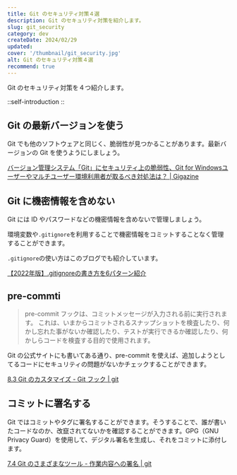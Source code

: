 ```yaml
---
title: Git のセキュリティ対策４選
description: Git のセキュリティ対策を紹介します。
slug: git_security
category: dev
createDate: 2024/02/29
updated: 
cover: '/thumbnail/git_security.jpg'
alt: Git のセキュリティ対策４選
recommend: true
---
```


Git のセキュリティ対策を４つ紹介します。

::self-introduction
::

##  Git の最新バージョンを使う

Git でも他のソフトウェアと同じく、脆弱性が見つかることがあります。最新バージョンの Git を使うようにしましょう。

[バージョン管理システム「Git」にセキュリティ上の脆弱性、Git for Windowsユーザーやマルチユーザー環境利用者が取るべき対処法は？ | Gigazine](https://gigazine.net/news/20220414-git-security-vulnerability/)

## Git に機密情報を含めない

Git には ID やパスワードなどの機密情報を含めないで管理しましょう。

環境変数や`.gitignore`を利用することで機密情報をコミットすることなく管理することができます。

`.gitignore`の使い方はこのブログでも紹介しています。

[【2022年版】.gitignoreの書き方を6パターン紹介](/ja/blog/tech/git/git_gitignore)

## pre-commti

> pre-commit フックは、コミットメッセージが入力される前に実行されます。 これは、いまからコミットされるスナップショットを検査したり、何かし忘れた事がないか確認したり、テストが実行できるか確認したり、何かしらコードを検査する目的で使用されます。

Git の公式サイトにも書いてある通り、pre-commit を使えば、追加しようとしてるコードにセキュリティの問題がないかチェックすることができます。

[8.3 Git のカスタマイズ - Git フック | git](https://git-scm.com/book/ja/v2/Git-のカスタマイズ-Git-フック)

## コミットに署名する

Git ではコミットやタグに署名することができます。そうすることで、誰が書いたコードなのか、改竄されてないかを確認することができます。GPG（GNU Privacy Guard）を使用して、デジタル署名を生成し、それをコミットに添付します。

[7.4 Git のさまざまなツール - 作業内容への署名 | git](https://git-scm.com/book/ja/v2/Git-のさまざまなツール-作業内容への署名)
